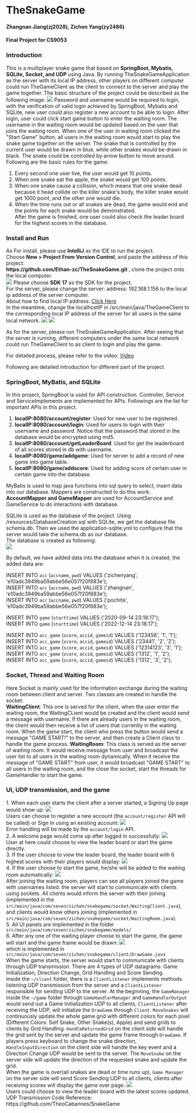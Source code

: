 # TheSnakeGame
<h4> Zhangnan Jiang(zj2028), Zichen Yang(zy2486)</h4>
<h4> Final Project for CS9053 </h4>
<h3> Introduction</h3>
This is a multiplayer snake game that based on <b>SpringBoot, Mybatis, SQLite, Socket, and UDP</b> using Java. 
By running TheSnakeGameApplication as the server with its local IP address, other players on different computer
could run TheGameClient as the client to connect to the server and play the game together. The basic structure of the
project could be described as the following image: 
<img src="/src/main/resources/imgs/ProjectStructure.png"/>
Password and username would be required to login, with the verification of valid login achieved by SpringBoot, 
Mybatis and SQLite, new user could also register a new account to be able to login. 
After login, user could click start game button to enter the waiting room. The username in the waiting room
would be updated based on the user that joins the waiting room. When one of the user in waiting room clicked the
"Start Game" button, all users in the waiting room would start to play the snake game together on the server. 
The snake that is controlled by the current user would be drawn in blue, while other snakes would be drawn in black. 
The snake could be controlled by arrow button to move around. Following are the basic rules for the game: <br>

1. Every second one user live, the user would get 10 points. <br>
2. When one snake eat the apple, the snake would get 100 points.  <br>
3. When one snake cause a collision, which means that one snake dead because it head collide on the killer snake's body, 
the killer snake would get 1000 point, and the other one would die. <br>
4. When the time runs out or all snakes are dead, the game would end and the points for each snake would be demonstrated. <br> 
After the game is finished, one user could also check the leader board for the highest scores in the database. 


<h3> Install and Run</h3>
As For install, please use <b>IntelliJ</b> as the IDE to run the project. <br>
Choose <b>New > Project From Version Control</b>, and paste the address of this project: <br>
<b>https://github.com/Ethan-zc/TheSnakeGame.git </b>, 
clone the project onto the local computer. <br>
<img src="/src/main/resources/imgs/newProj.png"/>
Please choose <b>SDK 17</b> as the SDK for the project. <br>
For the server, please change the server: address: 192.168.1.156 to the local ip address of the server computer. <br>
About how to find local IP address: <a href="https://www.avast.com/c-how-to-find-ip-address">Click Here</a> <br>
In the meantime, change the localhostIP in /src/main/java/TheGameClient to the corresponding local IP address of the server
for all users in the same local network. 
<img src="/src/main/resources/imgs/changeIP.png"/>
<img src="/src/main/resources/imgs/clientIP.png"/>

As for the server, please run TheSnakeGameApplication. After seeing that the server is running, 
different computers under the same local network could run TheGameClient to as client to login and play the game. <br>

For detailed process, please refer to the video: <a href="https://www.avast.com/c-how-to-find-ip-address">Video</a>

Following are detailed introduction for different part of the project. 

<h3> SpringBoot, MyBatis, and SQLite</h3>

In this project, SpringBoot is used for API construction. Controller, Service and ServiceImplements are implemented for 
APIs. Followings are the list for important APIs in this project. 
1. <b>localIP:8080/account/register</b>: Used for new user to be registered. 
2. <b>localIP:8080/account/login</b>: Used for users to login with their username and password. Notice that the password that stored in the database would be encrypted using md5. 
3. <b>localIP:8080/account/getLeaderBoard</b>: Used for get the leaderboard of all scores stored in db with username. 
4. <b>localIP:8080/game/addgame</b>: Used for server to add a record of new game into game table. 
5. <b>localIP:8080/game/addscore</b>: Used for adding score of certain user in certain game into the database.

MyBatis is used to map java functions into sql query to select, insert data into our database. Mappers are constructed to
do this work. <b>AccountMapper and GameMapper</b> are used for AccountService and GameService to do interactions with database. 

SQLite is used as the database of the project. Using /resources/DatabaseCreation.sql with SQLite, we get the database file schema.db. 
Then we used the application-sqlite.yml to configure that the server would take the schema.db as our database. <br>
The database is created as following: <br>
<img src="/src/main/resources/imgs/db.png"/>

By default, we have added data into the database when it is created, the added data are: <br>

INSERT INTO `acc` (`accname`, `pwd`) VALUES ('zichenyang', 'e10adc3949ba59abbe56e057f20f883e'); <br>
INSERT INTO `acc` (`accname`, `pwd`) VALUES ('zhangnan', 'e10adc3949ba59abbe56e057f20f883e'); <br>
INSERT INTO `acc` (`accname`, `pwd`) VALUES ('pochita', 'e10adc3949ba59abbe56e057f20f883e'); <br>

INSERT INTO `game` (`starttime`) VALUES ('2020-09-14 23:18:17'); <br>
INSERT INTO `game` (`starttime`) VALUES ('2022-12-14 23:18:17'); <br>

INSERT INTO `acc_game` (`score`, `accid`, `gameid`) VALUES ('123456', '1', '1'); <br>
INSERT INTO `acc_game` (`score`, `accid`, `gameid`) VALUES ('23441', '2', '2'); <br>
INSERT INTO `acc_game` (`score`, `accid`, `gameid`) VALUES ('12314123', '3', '1'); <br>
INSERT INTO `acc_game` (`score`, `accid`, `gameid`) VALUES ('1312', '1', '2'); <br>
INSERT INTO `acc_game` (`score`, `accid`, `gameid`) VALUES ('1312', '3', '2'); <br>

<h3> Socket, Thread and Waiting Room </h3>
Here Socket is mainly used for the information exchange during the waiting room between client and server. 
Two classes are created to handle the socket. <br>
<b>WaitingClient</b>: This one is served for the client, when the user enter the waiting room, the WaitingCLient would be created
and the client would send a message with username. If there are already users in the waiting room, the client would then receive a list
of users that currently in the waiting room. When the game start, the client who press the button would send a message "GAME START!" to the server, 
and then create a Client class to handle the game process. 
<b>WaitingRoom</b>: This class is served as the server of waiting room. It would receive message from user and broadcast the 
user list to all users in the waiting room dynamically. When it receive the message of "GAME START" from user, it would broadcast
"GAME START" to all users in the waiting room, and the close the socket, start the threads for GameHandler to start the game. 


<h3> UI, UDP transmission, and the game </h3>
1. When each user starts the client after a server started, a Signing Up page would show up: <img src="/src/main/resources/imgs/SignUp.png"/><br>
Users can choose to register a new account (the <code>account/register</code> API will be called) or Sign In using an existing account: <img src="/src/main/resources/imgs/LogIn.png"/><br>
Error handling will be made by the <code>account/login</code> API. <br>
2. A welcome page would come up after logged in successfully:  <img src="/src/main/resources/imgs/Welcome.png"/><br>
User at here could choose to view the leader board or start the game directly. <br>
3. If the user choose to view the leader board, the leader board with 6 highest scores with their players would display: 
<img src="/src/main/resources/imgs/LeaderBoard.png"/><br>
4. If the user choose to start the game, he/she will be added to the waiting room automatically: <img src="/src/main/resources/imgs/Waiting.png"/><br>
After joining the waiting room, players can see all players joined the game with usernames listed. the server will start to communicate with clients using sockets. 
All clients would inform the server with their joining (implemented in the <code>src/main/java/com/seven/zichen/snakegame/socket/WaitingClient.java</code>), 
and clients would know others joining (implemented in <code>src/main/java/com/seven/zichen/snakegame/socket/WaitingRoom.java</code>). <br>
5. All UI panels are implemented in the folder <code>src/main/java/com/seven/zichen/snakegame/models/</code><br>
6. After any one of the waiting player choose to start the game, the game will start and the game frame would be drawn: <img src="/src/main/resources/imgs/Game.png"/><br>
which is implemented in <code>src/main/java/com/seven/zichen/snakegame/client/DrawGame.java</code><br>
When the game starts, the server would start to communicate with clients through UDP transmission. There are 4 types of UDP datagrams: Game Initialization, Direction Change, Grid Handling and Score Sending. <br>
Inside the <code>~/client</code> folder, there is a <code>ClientListener</code> implements methods listening UDP transmission from the server and a <code>ClientListener</code> 
responsible for sending UDP to the server. At the beginning, the <code>GameManager</code> inside the <code>~/game</code> folder through <code>GameHandlerManager</code> and <code>GameHandlerOutput</code> 
would send out a Game Initialization UDP to all clients, <code>ClientListener</code> after receiving the UDP, will initialize the <code>DrawGame</code> through <code>Client</code>. <code>MoveSnakes</code> will 
continuously update the whole game grid with different colors for each pixel (Different Colors: Self Snake, Other Snake(s), Apple) and send grids to clients by Grid Handling. <code>HandleReturnedGrid</code> on the client side will handle the grid sent by the server 
and update the game frame through <code>DrawGame</code>. If players press keyboard to change the snake direction, <code>HandleInputDirection</code> on the client side will handle the key event and 
a Direction Change UDP would be sent to the server. The <code>MoveSnake</code> on the server side will update the direction of the requested snake and update the grid. <br>
When the game is over(all snakes are dead or time runs up), <code>Game Manager</code> on the server side will send Score Sending UDP to all clients, clients after receiving scores will display the game over page: <img src="/src/main/resources/imgs/GameOver.png"/><br>
Users could choose to view the leader board with the latest scores updated.  <br>
UDP Transmission Code Reference: https://github.com/TheoCabannes/SnakeGame 